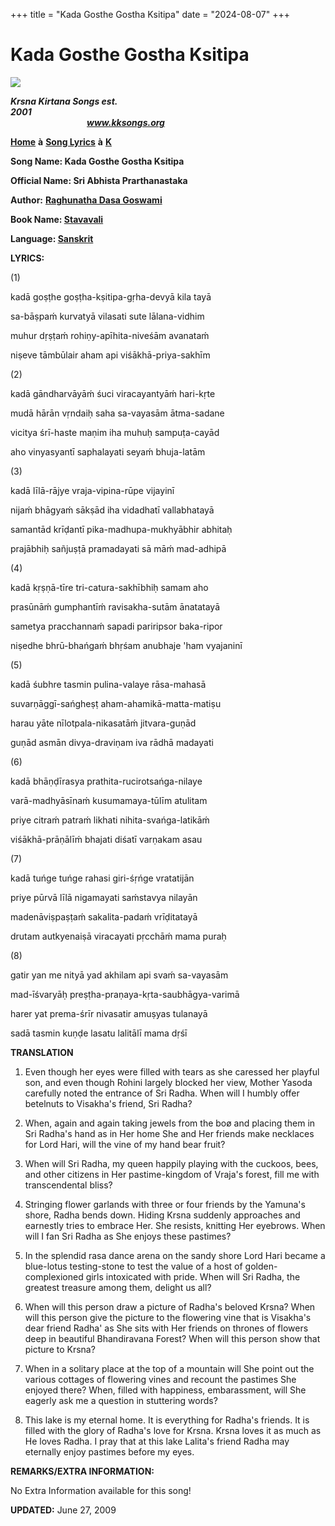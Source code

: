 +++
title = "Kada Gosthe Gostha Ksitipa"
date = "2024-08-07"
+++

# Kada Gosthe Gostha Ksitipa
**[![](http://kksongs.org/image_files/image002.jpg)](http://kksongs.org/)**

**_Krsna Kirtana Songs est. 2001_**                                                                                                                                                      **_www.kksongs.org_**

**[Home](http://kksongs.org/)** **à** **[Song Lyrics](http://kksongs.org/lyrics.html)** **à** **[K](http://kksongs.org/songs/song_k.html)**

**Song Name: Kada Gosthe Gostha Ksitipa**

**Official Name: Sri Abhista Prarthanastaka**

**Author:** [**Raghunatha Dasa Goswami**](http://kksongs.org/authors/list/raghunatha.html)

**Book Name: [Stavavali](http://kksongs.org/authors/stavavali.html)**

**Language: [Sanskrit](http://kksongs.org/language/list/sanskrit.html)**

**LYRICS:**

(1)

kadā goṣṭhe goṣṭha-kṣitipa-gṛha-devyā kila tayā

sa-bāṣpaḿ kurvatyā vilasati sute lālana-vidhim

muhur dṛṣṭaḿ rohiṇy-apīhita-niveśām avanataḿ

niṣeve tāmbūlair aham api viśākhā-priya-sakhīm

(2)

kadā gāndharvāyāḿ śuci viracayantyāḿ hari-kṛte

mudā hārān vṛndaiḥ saha sa-vayasām ātma-sadane

vicitya śrī-haste maṇim iha muhuḥ sampuṭa-cayād

aho vinyasyantī saphalayati seyaḿ bhuja-latām

(3)

kadā līlā-rājye vraja-vipina-rūpe vijayinī

nijaḿ bhāgyaḿ sākṣād iha vidadhatī vallabhatayā

samantād krīḍantī pika-madhupa-mukhyābhir abhitaḥ

prajābhiḥ sañjuṣṭā pramadayati sā māḿ mad-adhipā

(4)

kadā kṛṣṇā-tīre tri-catura-sakhībhiḥ samam aho

prasūnāḿ gumphantīḿ ravisakha-sutām ānatatayā

sametya pracchannaḿ sapadi pariripsor baka-ripor

niṣedhe bhrū-bhańgaḿ bhṛśam anubhaje 'ham vyajaninī

(5)

kadā śubhre tasmin pulina-valaye rāsa-mahasā

suvarṇāggī-sańgheṣṭ aham-ahamikā-matta-matiṣu

harau yāte nīlotpala-nikasatāḿ jitvara-guṇād

guṇād asmān divya-draviṇam iva rādhā madayati

(6)

kadā bhāṇḍīrasya prathita-rucirotsańga-nilaye

varā-madhyāsīnaḿ kusumamaya-tūlīm atulitam

priye citraḿ patraḿ likhati nihita-svańga-latikāḿ

viśākhā-prāṇālīḿ bhajati diśatī varṇakam asau

(7)

kadā tuńge tuńge rahasi giri-śṛńge vratatijān

priye pūrvā līlā nigamayati saḿstavya nilayān

madenāviṣpaṣṭaḿ sakalita-padaḿ vrīḍitatayā

drutam autkyenaiṣā viracayati pṛcchāḿ mama puraḥ

(8)

gatir yan me nityā yad akhilam api svaḿ sa-vayasām

mad-īśvaryāḥ preṣṭha-praṇaya-kṛta-saubhāgya-varimā

harer yat prema-śrīr nivasatir amuṣyas tulanayā

sadā tasmin kuṇḍe lasatu lalitālī mama dṛśī

**TRANSLATION**

1) Even though her eyes were filled with tears as she caressed her playful son, and even though Rohini largely blocked her view, Mother Yasoda carefully noted the entrance of Sri Radha. When will I humbly offer betelnuts to Visakha's friend, Sri Radha?

2) When, again and again taking jewels from the boø and placing them in Sri Radha's hand as in Her home She and Her friends make necklaces for Lord Hari, will the vine of my hand bear fruit?     

3) When will Sri Radha, my queen happily playing with the cuckoos, bees, and other citizens in Her pastime-kingdom of Vraja's forest, fill me with transcendental bliss?

4) Stringing flower garlands with three or four friends by the Yamuna's shore, Radha bends down. Hiding Krsna suddenly approaches and earnestly tries to embrace Her. She resists, knitting Her eyebrows. When will I fan Sri Radha as She enjoys these pastimes?    

5) In the splendid rasa dance arena on the sandy shore Lord Hari became a blue-lotus testing-stone to test the value of a host of golden-complexioned girls intoxicated with pride. When will Sri Radha, the greatest treasure among them, delight us all?

6) When will this person draw a picture of Radha's beloved Krsna? When will this person give the picture to the flowering vine that is Visakha's dear friend Radha' as She sits with Her friends on thrones of flowers deep in beautiful Bhandiravana Forest? When will this person show that picture to Krsna?    

7) When in a solitary place at the top of a mountain will She point out the various cottages of flowering vines and recount the pastimes She enjoyed there? When, filled with happiness, embarassment, will She eagerly ask me a question in stuttering words?   

8) This lake is my eternal home. It is everything for Radha's friends. It is filled with the glory of Radha's love for Krsna. Krsna loves it as much as He loves Radha. I pray that at this lake Lalita's friend Radha may eternally enjoy pastimes before my eyes.   

**REMARKS/EXTRA INFORMATION:**

No Extra Information available for this song!

**UPDATED:** June 27, 2009
